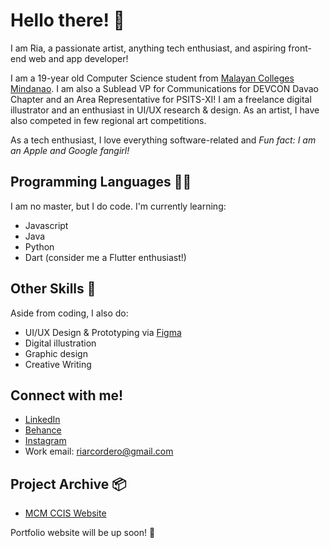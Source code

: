 # Hello there! 👋

I am Ria, a passionate artist, anything tech enthusiast, and aspiring front-end web and app developer!

I am a 19-year old Computer Science student from [Malayan Colleges Mindanao](https://mcm.edu.ph). I am also a Sublead VP for Communications for DEVCON Davao Chapter and an Area Representative for PSITS-XI! I am a freelance digital illustrator and an enthusiast in UI/UX research & design. As an artist, I have also competed in few regional art competitions.

As a tech enthusiast, I love everything software-related and *Fun fact: I am an Apple and Google fangirl!*

## Programming Languages 👩‍💻

I am no master, but I do code. I'm currently learning:

- Javascript
- Java
- Python
- Dart (consider me a Flutter enthusiast!)

## Other Skills 🎨

Aside from coding, I also do:

- UI/UX Design & Prototyping via [Figma](www.figma.com)
- Digital illustration
- Graphic design
- Creative Writing

## Connect with me!

- [LinkedIn](www.linkedin.com/in/riritheartist)
- [Behance](www.behance.net/riritheartist)
- [Instagram](www.instagram.com/riritheartist)
- Work email: riarcordero@gmail.com

## Project Archive 📦

- [MCM CCIS Website](http://mcm-ccis.org/)

Portfolio website will be up soon! 🤞

<!--
**riaacordero/riaacordero** is a ✨ _special_ ✨ repository because its `README.md` (this file) appears on your GitHub profile.

Here are some ideas to get you started:

- 🔭 I’m currently working on ...
- 🌱 I’m currently learning ...
- 👯 I’m looking to collaborate on ...
- 🤔 I’m looking for help with ...
- 💬 Ask me about ...
- 📫 How to reach me: ...
- 😄 Pronouns: ...
- ⚡ Fun fact: ...
-->
